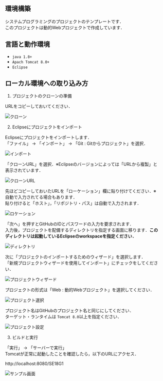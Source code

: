 ## 環境構築
システムプログラミングのプロジェクトのテンプレートです．  
このプロジェクトは動的Webプロジェクトで作成しています．

## 言語と動作環境

- `java 1.8+`
- `Apach Tomcat 8.0+`
- `Eclipse`

## ローカル環境への取り込み方

1. プロジェクトのクローンの準備

URLをコピーしておいてください．

![クローン](https://user-images.githubusercontent.com/27722351/47001011-7f735600-d164-11e8-9025-7f3f96c226c2.png)

2. Eclipseにプロジェクトをインポート

Eclipseにプロジェクトをインポートします．  
「ファイル」 → 「インポート」 → 「Git : Gitからプロジェクト」を選択．

![インポート](https://user-images.githubusercontent.com/27722351/47001189-d2e5a400-d164-11e8-98e1-15fcb5d5d9fb.png)

「クローンURL」を選択．※Eclipseのバージョンによっては「URLから複製」と表示されています．

![クローンURL](https://user-images.githubusercontent.com/27722351/47001190-d2e5a400-d164-11e8-9895-5a5cc3152964.png)

先ほどコピーしておいたURLを「ローケーション」欄に貼り付けてください．※自動で入力されてる場合もあります．  
貼り付けると「ホスト」，「リポジトリ・パス」は自動で入力されます．

![ロケーション](https://user-images.githubusercontent.com/27722351/47001318-222bd480-d165-11e8-8453-6c6806b4bc94.png)

「次へ」を押すとGitHubのIDとパスワードの入力を要求されます．  
入力後，プロジェクトを配備するディレクトリを指定する画面に移ります．**このディレクトリは起動しているEclipseのworkspaceを指定ください．**
 
![ディレクトリ](https://user-images.githubusercontent.com/27722351/47001717-155bb080-d166-11e8-83bd-d6b001d0073f.png)

次に「プロジェクトのインポートするためのウィザード」を選択します．  
「新規プロジェクトウィザードを使用してインポート」にチェックをしてください．

![プロジェクトウィザード](https://user-images.githubusercontent.com/27722351/47002057-e560dd00-d166-11e8-9476-43455fc85949.png)

プロジェクトの形式は「Web : 動的Webプロジェクト」を選択してください．

![プロジェクト選択](https://user-images.githubusercontent.com/27722351/47002259-71730480-d167-11e8-9d5d-32ffd5576047.png)

プロジェクト名はGitHubのプロジェクト名と同じにしてください．  
ターゲット・ランタイムは `Tomcat 8.0`以上を指定ください．

![プロジェクト設定](https://user-images.githubusercontent.com/27722351/47002453-ff4eef80-d167-11e8-942e-fe4e9fe8e509.png)


3. ビルドと実行

「実行」 -> 「サーバーで実行」  
Tomcatが正常に起動したことを確認したら，以下のURLにアクセス．

http://localhost:8080/SE18G1

![サンプル画面](https://user-images.githubusercontent.com/27722351/47002747-bfd4d300-d168-11e8-8e27-6863fa854a97.png)

